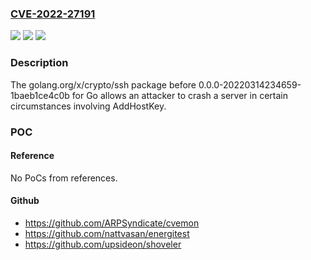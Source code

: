### [CVE-2022-27191](https://cve.mitre.org/cgi-bin/cvename.cgi?name=CVE-2022-27191)
![](https://img.shields.io/static/v1?label=Product&message=n%2Fa&color=blue)
![](https://img.shields.io/static/v1?label=Version&message=n%2Fa&color=blue)
![](https://img.shields.io/static/v1?label=Vulnerability&message=n%2Fa&color=brighgreen)

### Description

The golang.org/x/crypto/ssh package before 0.0.0-20220314234659-1baeb1ce4c0b for Go allows an attacker to crash a server in certain circumstances involving AddHostKey.

### POC

#### Reference
No PoCs from references.

#### Github
- https://github.com/ARPSyndicate/cvemon
- https://github.com/nattvasan/energitest
- https://github.com/upsideon/shoveler

